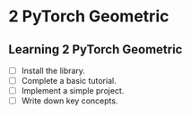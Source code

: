 # 2 PyTorch Geometric

## Learning 2 PyTorch Geometric
- [ ] Install the library.
- [ ] Complete a basic tutorial.
- [ ] Implement a simple project.
- [ ] Write down key concepts.
